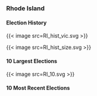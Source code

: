 ### Rhode Island

#### Election History
{{< image src=RI_hist_vic.svg >}}

{{< image src=RI_hist_size.svg >}}

#### 10 Largest Elections
{{< image src=RI_10.svg >}}

#### 10 Most Recent Elections

